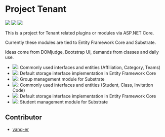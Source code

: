 # Project Tenant

![](https://dev.azure.com/tlylz/namomo/_apis/build/status/Tenant%20%26%20User%20System?branchName=main) ![](https://img.shields.io/github/license/namofun/tenant) ![](https://img.shields.io/github/languages/code-size/namofun/tenant)

This is a project for Tenant related plugins or modules via ASP.NET Core.

Currently these modules are tied to Entity Framework Core and Substrate.

Ideas come from DOMjudge, Bootstrap UI, demands from classes and daily use.

- [![](https://img.shields.io/endpoint?url=https%3A%2F%2Fnuget.xylab.fun%2Fapi%2Fpackage%2FXylab.Tenant.Groups.Abstraction%2Fshields-io.json)](https://nuget.xylab.fun/packages/Xylab.Tenant.Groups.Abstraction): Commonly used interfaces and entities (Affiliation, Category, Teams)
- [![](https://img.shields.io/endpoint?url=https%3A%2F%2Fnuget.xylab.fun%2Fapi%2Fpackage%2FXylab.Tenant.Groups.Storage%2Fshields-io.json)](https://nuget.xylab.fun/packages/Xylab.Tenant.Groups.Storage): Default storage interface implementation in Entity Framework Core
- [![](https://img.shields.io/endpoint?url=https%3A%2F%2Fnuget.xylab.fun%2Fapi%2Fpackage%2FSatelliteSite.GroupModule%2Fshields-io.json)](https://nuget.xylab.fun/packages/SatelliteSite.GroupModule): Group management module for Substrate
- [![](https://img.shields.io/endpoint?url=https%3A%2F%2Fnuget.xylab.fun%2Fapi%2Fpackage%2FXylab.Tenant.Students.Abstraction%2Fshields-io.json)](https://nuget.xylab.fun/packages/Xylab.Tenant.Students.Abstraction): Commonly used interfaces and entities (Student, Class, Invitation Code)
- [![](https://img.shields.io/endpoint?url=https%3A%2F%2Fnuget.xylab.fun%2Fapi%2Fpackage%2FXylab.Tenant.Students.Storage%2Fshields-io.json)](https://nuget.xylab.fun/packages/Xylab.Tenant.Students.Storage): Default storage interface implementation in Entity Framework Core
- [![](https://img.shields.io/endpoint?url=https%3A%2F%2Fnuget.xylab.fun%2Fapi%2Fpackage%2FSatelliteSite.StudentModule%2Fshields-io.json)](https://nuget.xylab.fun/packages/SatelliteSite.StudentModule): Student management module for Substrate

## Contributor

- [yang-er](https://github.com/yang-er)

